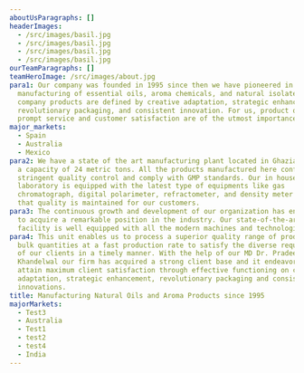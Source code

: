 ```yaml
---
aboutUsParagraphs: []
headerImages:
  - /src/images/basil.jpg
  - /src/images/basil.jpg
  - /src/images/basil.jpg
  - /src/images/basil.jpg
ourTeamParagraphs: []
teamHeroImage: /src/images/about.jpg
para1: Our company was founded in 1995 since then we have pioneered in the
  manufacturing of essential oils, aroma chemicals, and natural isolates. Our
  company products are defined by creative adaptation, strategic enhancement,
  revolutionary packaging, and consistent innovation. For us, product quality,
  prompt service and customer satisfaction are of the utmost importance.
major_markets:
  - Spain
  - Australia
  - Mexico
para2: We have a state of the art manufacturing plant located in Ghaziabad with
  a capacity of 24 metric tons. All the products manufactured here conform to
  stringent quality control and comply with GMP standards. Our in house
  laboratory is equipped with the latest type of equipments like gas
  chromatograph, digital polarimeter, refractometer, and density meter to ensure
  that quality is maintained for our customers.
para3: The continuous growth and development of our organization has enabled us
  to acquire a remarkable position in the industry. Our state-of-the-art
  facility is well equipped with all the modern machines and technologies.
para4: This unit enables us to process a superior quality range of products in
  bulk quantities at a fast production rate to satisfy the diverse requirements
  of our clients in a timely manner. With the help of our MD Dr. Pradeep
  Khandelwal our firm has acquired a strong client base and it endeavors to
  attain maximum client satisfaction through effective functioning on creative
  adaptation, strategic enhancement, revolutionary packaging and consistent
  innovations.
title: Manufacturing Natural Oils and Aroma Products since 1995
majorMarkets:
  - Test3
  - Australia
  - Test1
  - test2
  - test4
  - India
---
```

